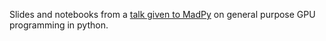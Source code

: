 Slides and notebooks from a [talk given to MadPy](https://madpy.com/meetups/2024/4/11/20240411-gpu-programming-in-python/) on general purpose GPU programming in python. 

